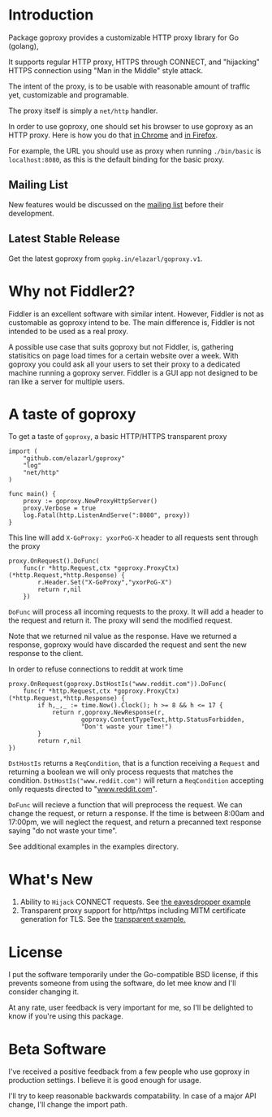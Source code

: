 # Introduction

Package goproxy provides a customizable HTTP proxy library for Go (golang),

It supports regular HTTP proxy, HTTPS through CONNECT, and "hijacking" HTTPS
connection using "Man in the Middle" style attack.

The intent of the proxy, is to be usable with reasonable amount of traffic
yet, customizable and programable.

The proxy itself is simply a `net/http` handler.

In order to use goproxy, one should set his browser to use goproxy as an HTTP
proxy. Here is how you do that [in Chrome](https://support.google.com/chrome/answer/96815?hl=en)
and [in Firefox](http://www.wikihow.com/Enter-Proxy-Settings-in-Firefox).

For example, the URL you should use as proxy when running `./bin/basic` is
`localhost:8080`, as this is the default binding for the basic proxy.

## Mailing List

New features would be discussed on the [mailing list](https://groups.google.com/forum/#!forum/goproxy-dev)
before their development.

## Latest Stable Release

Get the latest goproxy from `gopkg.in/elazarl/goproxy.v1`.

# Why not Fiddler2?

Fiddler is an excellent software with similar intent. However, Fiddler is not
as customable as goproxy intend to be. The main difference is, Fiddler is not
intended to be used as a real proxy.

A possible use case that suits goproxy but
not Fiddler, is, gathering statisitics on page load times for a certain website over a week.
With goproxy you could ask all your users to set their proxy to a dedicated machine running a
goproxy server. Fiddler is a GUI app not designed to be ran like a server for multiple users.

# A taste of goproxy

To get a taste of `goproxy`, a basic HTTP/HTTPS transparent proxy


    import (
        "github.com/elazarl/goproxy"
        "log"
        "net/http"
    )

    func main() {
        proxy := goproxy.NewProxyHttpServer()
        proxy.Verbose = true
        log.Fatal(http.ListenAndServe(":8080", proxy))
    }


This line will add `X-GoProxy: yxorPoG-X` header to all requests sent through the proxy

    proxy.OnRequest().DoFunc(
        func(r *http.Request,ctx *goproxy.ProxyCtx)(*http.Request,*http.Response) {
            r.Header.Set("X-GoProxy","yxorPoG-X")
            return r,nil
        })

`DoFunc` will process all incoming requests to the proxy. It will add a header to the request
and return it. The proxy will send the modified request.

Note that we returned nil value as the response. Have we returned a response, goproxy would
have discarded the request and sent the new response to the client.

In order to refuse connections to reddit at work time

    proxy.OnRequest(goproxy.DstHostIs("www.reddit.com")).DoFunc(
        func(r *http.Request,ctx *goproxy.ProxyCtx)(*http.Request,*http.Response) {
            if h,_,_ := time.Now().Clock(); h >= 8 && h <= 17 {
                return r,goproxy.NewResponse(r,
                        goproxy.ContentTypeText,http.StatusForbidden,
                        "Don't waste your time!")
            }
            return r,nil
    })

`DstHostIs` returns a `ReqCondition`, that is a function receiving a `Request` and returning a boolean
we will only process requests that matches the condition. `DstHostIs("www.reddit.com")` will return
a `ReqCondition` accepting only requests directed to "www.reddit.com".

`DoFunc` will recieve a function that will preprocess the request. We can change the request, or
return a response. If the time is between 8:00am and 17:00pm, we will neglect the request, and
return a precanned text response saying "do not waste your time".

See additional examples in the examples directory.

# What's New

  1. Ability to `Hijack` CONNECT requests. See
[the eavesdropper example](https://github.com/elazarl/goproxy/blob/master/examples/eavesdropper/main.go#L17)
2.  Transparent proxy support for http/https including MITM certificate generation for TLS.  See the [transparent example.](https://github.com/elazarl/goproxy/tree/master/examples/transparent)

# License

I put the software temporarily under the Go-compatible BSD license,
if this prevents someone from using the software, do let mee know and I'll consider changing it.

At any rate, user feedback is very important for me, so I'll be delighted to know if you're using this package.

# Beta Software

I've received a positive feedback from a few people who use goproxy in production settings.
I believe it is good enough for usage.

I'll try to keep reasonable backwards compatability. In case of a major API change,
I'll change the import path.
